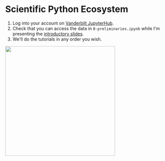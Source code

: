 # Scientific Python Ecosystem

   1. Log into your account on [Vanderbilt JupyterHub](https://jupyter.accre.vanderbilt.edu/).
   2. Check that you can access the data in `0-preliminaries.ipynb` while I'm presenting the [introductory slides](https://indico.cern.ch/event/726982/contributions/2992200/attachments/1659179/2657407/scipyeco-hats-pivarski.pdf).
   3. We'll do the tutorials in any order you wish.

<img src="../pyROOT_essentials/openFirstLook.png" width="350px" />
